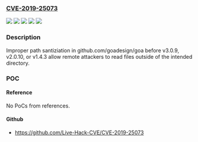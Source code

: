 ### [CVE-2019-25073](https://cve.mitre.org/cgi-bin/cvename.cgi?name=CVE-2019-25073)
![](https://img.shields.io/static/v1?label=Product&message=github.com%2Fgoadesign%2Fgoa&color=blue)
![](https://img.shields.io/static/v1?label=Product&message=goa.design%2Fgoa%2Fv3&color=blue)
![](https://img.shields.io/static/v1?label=Product&message=goa.design%2Fgoa&color=blue)
![](https://img.shields.io/static/v1?label=Version&message=%3D%200%20&color=brighgreen)
![](https://img.shields.io/static/v1?label=Vulnerability&message=CWE-22%3A%20Improper%20Limitation%20of%20a%20Pathname%20to%20a%20Restricted%20Directory('Path%20Traversal')&color=brighgreen)

### Description

Improper path santiziation in github.com/goadesign/goa before v3.0.9, v2.0.10, or v1.4.3 allow remote attackers to read files outside of the intended directory.

### POC

#### Reference
No PoCs from references.

#### Github
- https://github.com/Live-Hack-CVE/CVE-2019-25073


